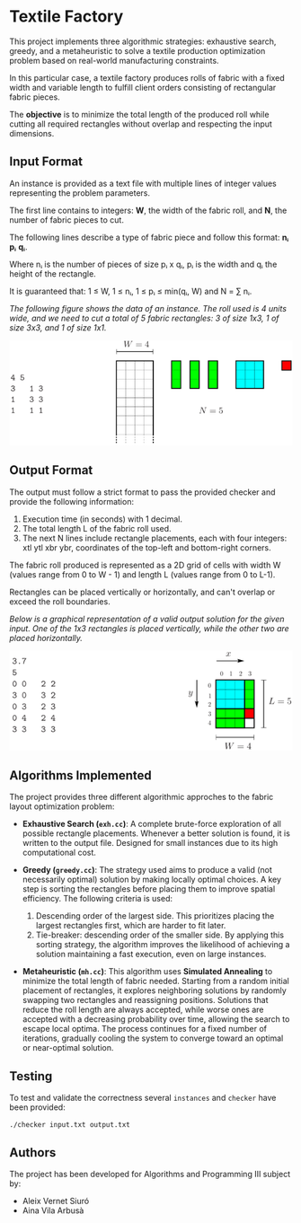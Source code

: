# Textile Factory

This project implements three algorithmic strategies: exhaustive search, greedy, and a metaheuristic to solve a textile production optimization problem based on real-world manufacturing constraints.

In this particular case, a textile factory produces rolls of fabric with a fixed width and variable length to fulfill client orders consisting of rectangular fabric pieces. 

The **objective** is to minimize the total length of the produced roll while cutting all required rectangles without overlap and respecting the input dimensions. 

## Input Format

An instance is provided as a text file with multiple lines of integer values representing the problem parameters. 

The first line contains to integers: **W**, the width of the fabric roll, and **N**, the number of fabric pieces to cut.

The following lines describe a type of fabric piece and follow this format: **nᵢ** **pᵢ** **qᵢ**.

Where nᵢ is the number of pieces of size pᵢ x qᵢ, pᵢ is the width and qᵢ the height of the rectangle.

It is guaranteed that: 1 ≤ W, 1 ≤ nᵢ, 1 ≤ pᵢ ≤ min(qᵢ, W) and N = ∑ nᵢ.

*The following figure shows the data of an instance. The roll used is 4 units wide, and we need to cut a total of 5 fabric rectangles: 3 of size 1x3, 1 of size 3x3, and 1 of size 1x1.*

![alt_text](example.png)

## Output Format

The output must follow a strict format to pass the provided checker and provide the following information: 
1. Execution time (in seconds) with 1 decimal.
2. The total length L of the fabric roll used.
3. The next N lines include rectangle placements, each with four integers: xtl ytl xbr ybr, coordinates of the top-left and bottom-right corners.

The fabric roll produced is represented as a 2D grid of cells with width W (values range from 0 to W - 1) and length L (values range from 0 to L-1). 

Rectangles can be placed vertically or horizontally, and can't overlap or exceed the roll boundaries. 

*Below is a graphical representation of a valid output solution for the given input. One of the 1x3 rectangles is placed vertically, while the other two are placed horizontally.*

![alt_text](example2.png)

## Algorithms Implemented

The project provides three different algorithmic approches to the fabric layout optimization problem:

- **Exhaustive Search (`exh.cc`)**: 
    A complete brute-force exploration of all possible rectangle placements. Whenever a better solution is found, it is written to the output file. Designed for small instances due to its high computational cost.

- **Greedy (`greedy.cc`)**: 
    The strategy used aims to produce a valid (not necessarily optimal) solution by making locally optimal choices. A key step is sorting the rectangles before placing them to improve spatial efficiency. The following criteria is used: 
    1. Descending order of the largest side. This prioritizes placing the largest rectangles first, which are harder to fit later.
    2. Tie-breaker: descending order of the smaller side. 
    By applying this sorting strategy, the algorithm improves the likelihood of achieving a solution maintaining a fast execution, even on large instances. 

- **Metaheuristic (`mh.cc`)**: 
    This algorithm uses **Simulated Annealing** to minimize the total length of fabric needed. Starting from a random initial placement of rectangles, it explores neighboring solutions by randomly swapping two rectangles and reassigning positions. Solutions that reduce the roll length are always accepted, while worse ones are accepted with a decreasing probability over time, allowing the search to escape local optima. The process continues for a fixed number of iterations, gradually cooling the system to converge toward an optimal or near-optimal solution.

## Testing

To test and validate the correctness several `instances` and `checker` have been provided:
```
./checker input.txt output.txt
```

## Authors

The project has been developed for Algorithms and Programming III subject by:
- Aleix Vernet Siuró
- Aina Vila Arbusà




